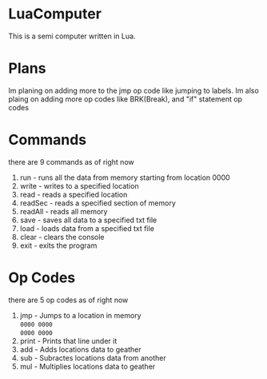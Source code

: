 # LuaComputer
This is a semi computer written in Lua.

# Plans
Im planing on adding more to the jmp op code like jumping to labels.
Im also plaing on adding more op codes like BRK(Break), and "if" statement op codes

# Commands
there are 9 commands as of right now

1. run     - runs all the data from memory starting from location 0000 <br>
2. write   - writes to a specified location <br>
3. read    - reads a specified location <br>
4. readSec - reads a specified section of memory <br>
5. readAll - reads all memory <br>
6. save    - saves all data to a specified txt file <br>
7. load    - loads data from a specified txt file <br>
8. clear   - clears the console <br>
9. exit    - exits the program <br>

# Op Codes
there are 5 op codes as of right now

1. jmp   - Jumps to a location in memory <br>
```0000 0000``` <br>
```0000 0000``` <br>
3. print - Prints that line under it <br>
4. add   - Adds locations data to geather <br>
5. sub   - Subractes locations data from another <br>
6. mul   - Multiplies locations data to geather <br>
